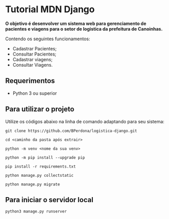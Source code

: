 # Tutorial MDN Django

**O objetivo é desenvolver um sistema web para gerenciamento de pacientes e viagens para o setor de logistica da prefeitura de Canoinhas.**

Contendo os seguintes funcionamentos:

- Cadastrar Pacientes;
- Consultar Pacientes;
- Cadastrar viagens;
- Consultar Viagens.

## Requerimentos

- Python 3 ou superior

## Para utilizar o projeto

Utilize os códigos abaixo na linha de comando adaptando para seu sistema:

```
git clone https://github.com/BPerdona/logistica-django.git
```

```
cd <caminho da pasta após extrair>
```

```
python -m venv <nome da sua venv>
```

```
python -m pip install --upgrade pip
```

```
pip install -r requirements.txt
```

```
python manage.py collectstatic
```

```
python manage.py migrate
```

## Para iniciar o servidor local

```
python3 manage.py runserver
```
